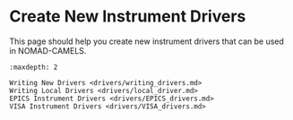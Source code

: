 # Create New Instrument Drivers
This page should help you create new instrument drivers that can be used in NOMAD-CAMELS.


```{toctree}
:maxdepth: 2

Writing New Drivers <drivers/writing_drivers.md>
Writing Local Drivers <drivers/local_driver.md>
EPICS Instrument Drivers <drivers/EPICS_drivers.md>
VISA Instrument Drivers <drivers/VISA_drivers.md>
```